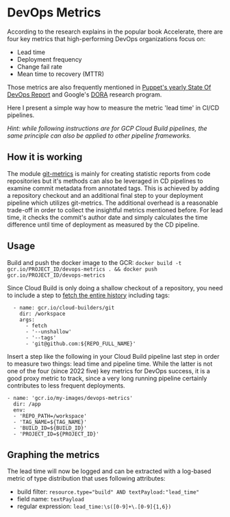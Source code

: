 # DevOps Metrics

According to the research explains in the popular book Accelerate, there are four key metrics that high-performing DevOps organizations focus on:

- Lead time
- Deployment frequency
- Change fail rate
- Mean time to recovery (MTTR)

Those metrics are also frequently mentioned in [Puppet's yearly State Of DevOps Report](https://www.puppet.com/resources/state-of-devops-report) and Google's [DORA](https://dora.dev) research program.

Here I present a simple way how to measure the metric 'lead time' in CI/CD pipelines.

_Hint: while following instructions are for GCP Cloud Build pipelines, the same principle can also be applied to other pipeline frameworks._

## How it is working

The module [git-metrics](https://github.com/Praqma/git-metrics/) is mainly for creating statistic reports from code repositories but it's methods can also be leveraged in CD pipelines to examine commit metadata from annotated tags. This is achieved by adding a repository checkout and an additional final step to your deployment pipeline which utilizes git-metrics. The additional overhead is a reasonable trade-off in order to collect the insightful metrics mentioned before.
For lead time, it checks the commit's author date and simply calculates the time difference until time of deployment as measured by the CD pipeline.

## Usage

Build and push the docker image to the GCR: `docker build -t gcr.io/PROJECT_ID/devops-metrics . && docker push gcr.io/PROJECT_ID/devops-metrics`

Since Cloud Build is only doing a shallow checkout of a repository, you need to include a step to [fetch the entire history](https://cloud.google.com/build/docs/automating-builds/create-manage-triggers#including_the_repository_history_in_a_build) including tags:

```
  - name: gcr.io/cloud-builders/git
    dir: /workspace
    args:
      - fetch
      - '--unshallow'
      - '--tags'
      - 'git@github.com:${REPO_FULL_NAME}'
```

Insert a step like the following in your Cloud Build pipeline last step in order to measure two things: lead time and pipeline time. While the latter is not one of the four (since 2022 five) key metrics for DevOps success, it is a good proxy metric to track, since a very long running pipeline certainly contributes to less frequent deployments.

```
- name: 'gcr.io/my-images/devops-metrics'
  dir: /app
  env:
  - 'REPO_PATH=/workspace'
  - 'TAG_NAME=${TAG_NAME}'
  - 'BUILD_ID=${BUILD_ID}'
  - 'PROJECT_ID=${PROJECT_ID}'
```

## Graphing the metrics
The lead time will now be logged and can be extracted with a log-based metric of type distribution that uses following attributes:
- build filter: `resource.type="build" AND textPayload:"lead_time"`
- field name: `textPayload`
- regular expression: `lead_time:\s([0-9]+\.[0-9]{1,6})`
